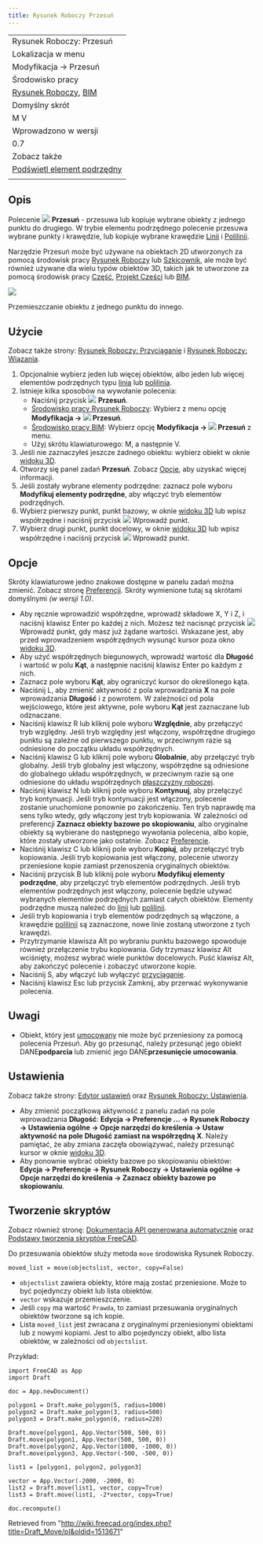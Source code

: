 ```yaml
---
title: Rysunek Roboczy Przesuń
---
```

|  |
| --- |
| Rysunek Roboczy: Przesuń |
| Lokalizacja w menu |
| Modyfikacja → Przesuń |
| Środowisko pracy |
| [Rysunek Roboczy](/Draft_Workbench/pl "Draft Workbench/pl"), [BIM](/BIM_Workbench/pl "BIM Workbench/pl") |
| Domyślny skrót |
| M V |
| Wprowadzono w wersji |
| 0.7 |
| Zobacz także |
| [Podświetl element podrzędny](/Draft_SubelementHighlight/pl "Draft SubelementHighlight/pl") |
|  |

## Opis

Polecenie ![](/images/Draft_Move.svg) **Przesuń** - przesuwa lub kopiuje wybrane obiekty z jednego punktu do drugiego. W trybie elementu podrzędnego polecenie przesuwa wybrane punkty i krawędzie, lub kopiuje wybrane krawędzie [Linii](/Draft_Line/pl "Draft Line/pl") i [Polilinii](/Draft_Wire/pl "Draft Wire/pl").

Narzędzie Przesuń może być używane na obiektach 2D utworzonych za pomocą środowisk pracy [Rysunek Roboczy](/Draft_Workbench/pl "Draft Workbench/pl") lub [Szkicownik](/Sketcher_Workbench/pl "Sketcher Workbench/pl"), ale może być również używane dla wielu typów obiektów 3D, takich jak te utworzone za pomocą środowisk pracy [Część](/Part_Workbench/pl "Part Workbench/pl"), [Projekt Części](/PartDesign_Workbench/pl "PartDesign Workbench/pl") lub [BIM](/BIM_Workbench/pl "BIM Workbench/pl").

![](/images/Draft_Move_example.jpg)

Przemieszczanie obiektu z jednego punktu do innego.

## Użycie

Zobacz także strony: [Rysunek Roboczy: Przyciąganie](/Draft_Snap/pl "Draft Snap/pl") i [Rysunek Roboczy: Wiązania](/Draft_Constrain/pl "Draft Constrain/pl").

1. Opcjonalnie wybierz jeden lub więcej obiektów, albo jeden lub więcej elementów podrzędnych typu [linia](/Draft_Line/pl "Draft Line/pl") lub [polilinia](/Draft_Wire/pl "Draft Wire/pl").
2. Istnieje kilka sposobów na wywołanie polecenia:
   * Naciśnij przycisk ![](/images/Draft_Move.svg) **Przesuń**.
   * [Środowisko pracy Rysunek Roboczy](/Draft_Workbench/pl "Draft Workbench/pl"): Wybierz z menu opcję **Modyfikacja → ![](/images/Draft_Move.svg) Przesuń**.
   * [Środowisko pracy BIM](/BIM_Workbench/pl "BIM Workbench/pl"): Wybierz opcję **Modyfikacja → ![](/images/Draft_Move.svg) Przesuń** z menu.
   * Użyj skrótu klawiaturowego: M, a następnie V.
3. Jeśli nie zaznaczyłeś jeszcze żadnego obiektu: wybierz obiekt w oknie [widoku 3D](/3D_view/pl "3D view/pl").
4. Otworzy się panel zadań **Przesuń**. Zobacz [Opcje](#Opcje), aby uzyskać więcej informacji.
5. Jeśli zostały wybrane elementy podrzędne: zaznacz pole wyboru **Modyfikuj elementy podrzędne**, aby włączyć tryb elementów podrzędnych.
6. Wybierz pierwszy punkt, punkt bazowy, w oknie [widoku 3D](/3D_view/pl "3D view/pl") lub wpisz współrzędne i naciśnij przycisk ![](/images/Draft_AddPoint.svg) Wprowadź punkt.
7. Wybierz drugi punkt, punkt docelowy, w oknie [widoku 3D](/3D_view/pl "3D view/pl") lub wpisz współrzędne i naciśnij przycisk ![](/images/Draft_AddPoint.svg) Wprowadź punkt.

## Opcje

Skróty klawiaturowe jedno znakowe dostępne w panelu zadań można zmienić. Zobacz stronę [Preferencji](/Draft_Preferences/pl "Draft Preferences/pl"). Skróty wymienione tutaj są skrótami domyślnymi *(w wersji 1.0)*.

* Aby ręcznie wprowadzić współrzędne, wprowadź składowe X, Y i Z, i naciśnij klawisz Enter po każdej z nich. Możesz też nacisnąć przycisk ![](/images/Draft_AddPoint.svg) Wprowadź punkt, gdy masz już żądane wartości. Wskazane jest, aby przed wprowadzeniem współrzędnych wysunąć kursor poza okno [widoku 3D](/3D_view/pl "3D view/pl").
* Aby użyć współrzędnych biegunowych, wprowadź wartość dla **Długość** i wartość w polu **Kąt**, a następnie naciśnij klawisz Enter po każdym z nich.
* Zaznacz pole wyboru **Kąt**, aby ograniczyć kursor do określonego kąta.
* Naciśnij L, aby zmienić aktywność z pola wprowadzania **X** na pole wprowadzania **Długość** i z powrotem. W zależności od pola wejściowego, które jest aktywne, pole wyboru **Kąt** jest zaznaczane lub odznaczane.
* Naciśnij klawisz R lub kliknij pole wyboru **Względnie**, aby przełączyć tryb względny. Jeśli tryb względny jest włączony, współrzędne drugiego punktu są zależne od pierwszego punktu, w przeciwnym razie są odniesione do początku układu współrzędnych.
* Naciśnij klawisz G lub kliknij pole wyboru **Globalnie**, aby przełączyć tryb globalny. Jeśli tryb globalny jest włączony, współrzędne są odniesione do globalnego układu współrzędnych, w przeciwnym razie są one odniesione do układu współrzędnych [płaszczyzny roboczej](/Draft_SelectPlane/pl "Draft SelectPlane/pl").
* Naciśnij klawisz N lub kliknij pole wyboru **Kontynuuj**, aby przełączyć tryb kontynuacji. Jeśli tryb kontynuacji jest włączony, polecenie zostanie uruchomione ponownie po zakończeniu. Ten tryb naprawdę ma sens tylko wtedy, gdy włączony jest tryb kopiowania. W zależności od preferencji **Zaznacz obiekty bazowe po skopiowaniu**, albo oryginalne obiekty są wybierane do następnego wywołania polecenia, albo kopie, które zostały utworzone jako ostatnie. Zobacz [Preferencje](#Preferencje).
* Naciśnij klawisz C lub kliknij pole wyboru **Kopiuj**, aby przełączyć tryb kopiowania. Jeśli tryb kopiowania jest włączony, polecenie utworzy przeniesione kopie zamiast przenoszenia oryginalnych obiektów.
* Naciśnij przycisk B lub kliknij pole wyboru **Modyfikuj elementy podrzędne**, aby przełączyć tryb elementów podrzędnych. Jeśli tryb elementów podrzędnych jest włączony, polecenie będzie używać wybranych elementów podrzędnych zamiast całych obiektów. Elementy podrzędne muszą należeć do [linii](/Draft_Line/pl "Draft Line/pl") lub [polilinii](/Draft_Wire/pl "Draft Wire/pl").
* Jeśli tryb kopiowania i tryb elementów podrzędnych są włączone, a krawędzie [polilinii](/Draft_Wire/pl "Draft Wire/pl") są zaznaczone, nowe linie zostaną utworzone z tych krawędzi.
* Przytrzymanie klawisza Alt po wybraniu punktu bazowego spowoduje również przełączenie trybu kopiowania. Gdy trzymasz klawisz Alt wciśnięty, możesz wybrać wiele punktów docelowych. Puść klawisz Alt, aby zakończyć polecenie i zobaczyć utworzone kopie.
* Naciśnij S, aby włączyć lub wyłączyć [przyciąganie](/Draft_Snap/pl "Draft Snap/pl").
* Naciśnij klawisz Esc lub przycisk Zamknij, aby przerwać wykonywanie polecenia.

## Uwagi

* Obiekt, który jest [umocowany](/Part_EditAttachment/pl "Part EditAttachment/pl") nie może być przeniesiony za pomocą polecenia Przesuń. Aby go przesunąć, należy przesunąć jego obiekt DANE**podparcia** lub zmienić jego DANE**przesunięcie umocowania**.

## Ustawienia

Zobacz także strony: [Edytor ustawień](/Preferences_Editor/pl "Preferences Editor/pl") oraz [Rysunek Roboczy: Ustawienia](/Draft_Preferences/pl "Draft Preferences/pl").

* Aby zmienić początkową aktywność z panelu zadań na pole wprowadzania **Długość**: **Edycja → Preferencje ... → Rysunek Roboczy → Ustawienia ogólne → Opcje narzędzi do kreślenia → Ustaw aktywność na pole Długość zamiast na współrzędną X**. Należy pamiętać, że aby zmiana zaczęła obowiązywać, należy przesunąć kursor w oknie [widoku 3D](/3D_view/pl "3D view/pl").
* Aby ponownie wybrać obiekty bazowe po skopiowaniu obiektów: **Edycja → Preferencje → Rysunek Roboczy → Ustawienia ogólne → Opcje narzędzi do kreślenia → Zaznacz obiekty bazowe po skopiowaniu**.

## Tworzenie skryptów

Zobacz również stronę: [Dokumentacja API generowana automatycznie](https://freecad.github.io/SourceDoc/) oraz [Podstawy tworzenia skryptów FreeCAD](/FreeCAD_Scripting_Basics/pl "FreeCAD Scripting Basics/pl").

Do przesuwania obiektów służy metoda `move` środowiska Rysunek Roboczy.

```
moved_list = move(objectslist, vector, copy=False)

```

* `objectslist` zawiera obiekty, które mają zostać przeniesione. Może to być pojedynczy obiekt lub lista obiektów.
* `vector` wskazuje przemieszczenie.
* Jeśli `copy` ma wartość `Prawda`, to zamiast przesuwania oryginalnych obiektów tworzone są ich kopie.
* Lista `moved_list` jest zwracana z oryginalnymi przeniesionymi obiektami lub z nowymi kopiami. Jest to albo pojedynczy obiekt, albo lista obiektów, w zależności od `objectslist`.

Przykład:

```
import FreeCAD as App
import Draft

doc = App.newDocument()

polygon1 = Draft.make_polygon(5, radius=1000)
polygon2 = Draft.make_polygon(3, radius=500)
polygon3 = Draft.make_polygon(6, radius=220)

Draft.move(polygon1, App.Vector(500, 500, 0))
Draft.move(polygon1, App.Vector(500, 500, 0))
Draft.move(polygon2, App.Vector(1000, -1000, 0))
Draft.move(polygon3, App.Vector(-500, -500, 0))

list1 = [polygon1, polygon2, polygon3]

vector = App.Vector(-2000, -2000, 0)
list2 = Draft.move(list1, vector, copy=True)
list3 = Draft.move(list1, -2*vector, copy=True)

doc.recompute()

```

Retrieved from "<http://wiki.freecad.org/index.php?title=Draft_Move/pl&oldid=1513671>"